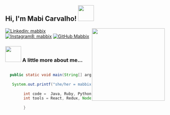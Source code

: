 <h2> Hi, I'm Mabi Carvalho! <img src="https://media.giphy.com/media/mGcNjsfWAjY5AEZNw6/giphy.gif" width="50"></h2>
<img align='right' src="https://i.pinimg.com/originals/85/ab/25/85ab25de8b6f24575d3d65c0540176f1.gif" width="230">

[![Linkedin: mabbix](https://img.shields.io/badge/-mabbix-blue?style=flat-square&logo=Linkedin&logoColor=white&link=https://www.linkedin.com/in/mabi-carvalho-3b480a218/)](https://www.linkedin.com/in/mabi-carvalho-3b480a218/)
[![Instagram8: mabbix](https://img.shields.io/badge/-mabbix-purple?style=flat-square&logo=Instagram&logoColor=white&link=https://www.instagram.com/maybe.coder/?r=nametag/)](https://www.instagram.com/maybe.coder/?r=nametag/)
[![GitHub Mabbix](https://img.shields.io/github/followers/mabi?label=follow&style=social)](https://github.com/mabbix)
### <img src="https://media.giphy.com/media/VgCDAzcKvsR6OM0uWg/giphy.gif" width="50"> A little more about me...  
```java

  public static void main(String[] args) {
         
   System.out.printf("she/her = mabbix");
   
        int code =  Java, Ruby, Python, HTML, CSS;
        int tools = React, Redux, Node, Storybook;
        
        }     

